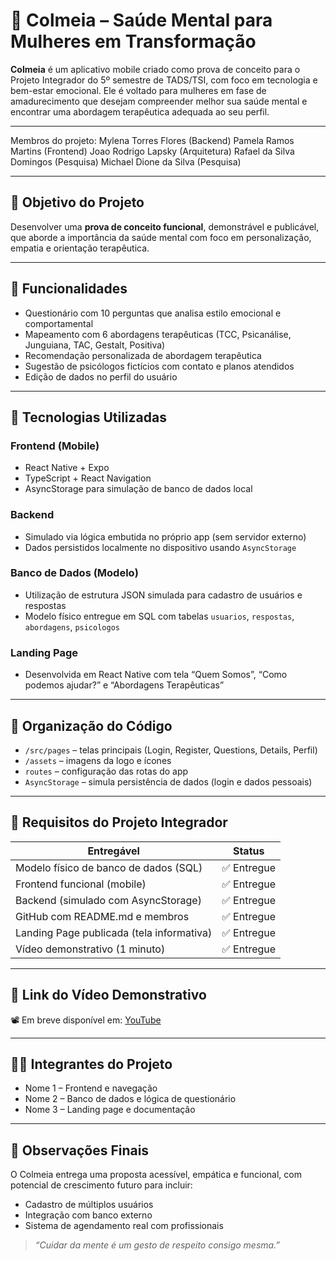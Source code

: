 # 🐝 Colmeia – Saúde Mental para Mulheres em Transformação

**Colmeia** é um aplicativo mobile criado como prova de conceito para o Projeto Integrador do 5º semestre de TADS/TSI, com foco em tecnologia e bem-estar emocional. Ele é voltado para mulheres em fase de amadurecimento que desejam compreender melhor sua saúde mental e encontrar uma abordagem terapêutica adequada ao seu perfil.


---
Membros do projeto:
Mylena Torres Flores (Backend)
Pamela Ramos Martins (Frontend)
Joao Rodrigo Lapsky (Arquitetura)
Rafael da Silva Domingos (Pesquisa)
Michael Dione da Silva (Pesquisa)

---

## 🎯 Objetivo do Projeto
Desenvolver uma **prova de conceito funcional**, demonstrável e publicável, que aborde a importância da saúde mental com foco em personalização, empatia e orientação terapêutica.

---

## 📱 Funcionalidades
- Questionário com 10 perguntas que analisa estilo emocional e comportamental
- Mapeamento com 6 abordagens terapêuticas (TCC, Psicanálise, Junguiana, TAC, Gestalt, Positiva)
- Recomendação personalizada de abordagem terapêutica
- Sugestão de psicólogos fictícios com contato e planos atendidos
- Edição de dados no perfil do usuário

---

## 🧩 Tecnologias Utilizadas

### Frontend (Mobile)
- React Native + Expo
- TypeScript + React Navigation
- AsyncStorage para simulação de banco de dados local

### Backend
- Simulado via lógica embutida no próprio app (sem servidor externo)
- Dados persistidos localmente no dispositivo usando `AsyncStorage`

### Banco de Dados (Modelo)
- Utilização de estrutura JSON simulada para cadastro de usuários e respostas
- Modelo físico entregue em SQL com tabelas `usuarios`, `respostas`, `abordagens`, `psicologos`

### Landing Page
- Desenvolvida em React Native com tela “Quem Somos”, “Como podemos ajudar?” e “Abordagens Terapêuticas”

---

## 📂 Organização do Código
- `/src/pages` – telas principais (Login, Register, Questions, Details, Perfil)
- `/assets` – imagens da logo e ícones
- `routes` – configuração das rotas do app
- `AsyncStorage` – simula persistência de dados (login e dados pessoais)

---

## 🧪 Requisitos do Projeto Integrador
| Entregável                                | Status     |
|-------------------------------------------|------------|
| Modelo físico de banco de dados (SQL)     | ✅ Entregue |
| Frontend funcional (mobile)               | ✅ Entregue |
| Backend (simulado com AsyncStorage)       | ✅ Entregue |
| GitHub com README.md e membros            | ✅ Entregue |
| Landing Page publicada (tela informativa) | ✅ Entregue |
| Vídeo demonstrativo (1 minuto)            | ✅ Entregue |

---

## 🎥 Link do Vídeo Demonstrativo
📽️ Em breve disponível em: [YouTube](https://youtube.com/seu-video-link)

---

## 🧑‍💻 Integrantes do Projeto
- Nome 1 – Frontend e navegação
- Nome 2 – Banco de dados e lógica de questionário
- Nome 3 – Landing page e documentação

---

## 📝 Observações Finais
O Colmeia entrega uma proposta acessível, empática e funcional, com potencial de crescimento futuro para incluir:
- Cadastro de múltiplos usuários
- Integração com banco externo
- Sistema de agendamento real com profissionais

> *“Cuidar da mente é um gesto de respeito consigo mesma.”*
